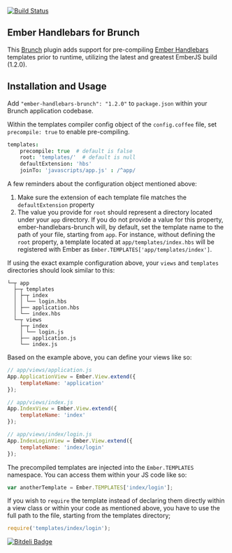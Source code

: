 [![Build Status](https://travis-ci.org/bartsqueezy/ember-handlebars-brunch.png?branch=master)](https://travis-ci.org/bartsqueezy/ember-handlebars-brunch)

## Ember Handlebars for Brunch

This [Brunch](http://brunch.io/) plugin adds support for pre-compiling [Ember Handlebars](http://emberjs.com/) templates prior to runtime, utilizing the latest and greatest EmberJS build (1.2.0).

## Installation and Usage

Add `"ember-handlebars-brunch": "1.2.0"` to `package.json` within your Brunch application codebase.

Within the templates compiler config object of the `config.coffee` file, set `precompile: true` to enable pre-compiling.

```coffeescript
templates:
    precompile: true  # default is false
    root: 'templates/'  # default is null
    defaultExtension: 'hbs'
    joinTo: 'javascripts/app.js' : /^app/
```

A few reminders about the configuration object mentioned above:

1. Make sure the extension of each template file matches the `defaultExtension` property
2. The value you provide for `root` should represent a directory located under your `app` directory.  If you do not provide a value for this property, ember-handlebars-brunch will, by default, set the template name to the path of your file, starting from `app`.  For instance, without defining the `root` property, a template located at `app/templates/index.hbs` will be registered with Ember as `Ember.TEMPLATES['app/templates/index']`.

If using the exact example configuration above, your `views` and `templates` directories should look similar to this:

```
└─┬ app
  ├─┬ templates
  │ ├─┬ index
  │ │ └── login.hbs
  │ ├── application.hbs
  │ └── index.hbs
  └─┬ views
    ├─┬ index
    │ └── login.js
    ├── application.js
    └── index.js
```

Based on the example above, you can define your views like so:

```javascript
// app/views/application.js
App.ApplicationView = Ember.View.extend({
    templateName: 'application'
});

// app/views/index.js
App.IndexView = Ember.View.extend({
    templateName: 'index'
});

// app/views/index/login.js
App.IndexLoginView = Ember.View.extend({
    templateName: 'index/login'
});
```

The precompiled templates are injected into the `Ember.TEMPLATES` namespace.  You can access them within your JS code like so:

```javascript
var anotherTemplate = Ember.TEMPLATES['index/login'];
```

If you wish to `require` the template instead of declaring them directly within a view class or within your code as mentioned above, you have to use the full path to the file, starting from the templates directory;

```javascript
require('templates/index/login');
```

[![Bitdeli Badge](https://d2weczhvl823v0.cloudfront.net/bartsqueezy/ember-handlebars-brunch/trend.png)](https://bitdeli.com/free "Bitdeli Badge")

